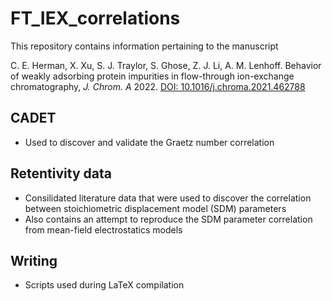 # FT_IEX_correlations

This repository contains information pertaining to the manuscript

C. E. Herman, X. Xu, S. J. Traylor, S. Ghose, Z. J. Li, A. M. Lenhoff. Behavior of weakly adsorbing protein impurities in flow-through ion-exchange chromatography, *J. Chrom. A* 2022. [DOI:  10.1016/j.chroma.2021.462788](https://doi.org/10.1016/j.chroma.2021.462788)

## CADET
- Used to discover and validate the Graetz number correlation

## Retentivity data
- Consilidated literature data that were used to discover the correlation between stoichiometric displacement model (SDM) parameters
- Also contains an attempt to reproduce the SDM parameter correlation from mean-field electrostatics models

## Writing
- Scripts used during LaTeX compilation


